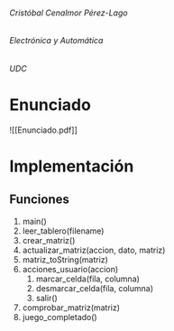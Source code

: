 ###### Cristóbal Cenalmor Pérez-Lago
###### Electrónica y Automática
###### UDC

# Enunciado

![[Enunciado.pdf]]

# Implementación

## Funciones
1. main()
2. leer_tablero(filename)
3. crear_matriz()
4. actualizar_matriz(accion, dato, matriz)
6. matriz_toString(matriz)
7. acciones_usuario(accion)
	1. marcar_celda(fila, columna)
	2. desmarcar_celda(fila, columna)
	3. salir()
8. comprobar_matriz(matriz)
9. juego_completado()

